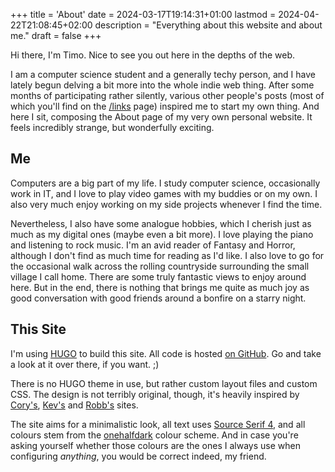 +++
title = 'About'
date = 2024-03-17T19:14:31+01:00
lastmod = 2024-04-22T21:08:45+02:00
description = "Everything about this website and about me."
draft = false
+++

Hi there, I'm Timo. Nice to see you out here in the depths of the web.

I am a computer science student and a generally techy person, and I have lately
begun delving a bit more into the whole indie web thing. After some months of
participating rather silently, various other people's posts (most of which
you'll find on the [/links](/links) page) inspired me to start my
own thing. And here I sit, composing the About page of my very own personal
website. It feels incredibly strange, but wonderfully exciting.

## Me

Computers are a big part of my life. I study computer science, occasionally work
in IT, and I love to play video games with my buddies or on my own. I also
very much enjoy working on my side projects whenever I find the time.

Nevertheless, I also have some analogue hobbies, which I cherish just as much
as my digital ones (maybe even a bit more). I love playing the piano and
listening to rock music. I'm an avid reader of Fantasy and Horror, although I
don't find as much time for reading as I'd like. I also love to go for the
occasional walk across the rolling countryside surrounding the small village I
call home. There are some truly fantastic views to enjoy around here. But in
the end, there is nothing that brings me quite as much joy as good
conversation with good friends around a bonfire on a starry night.

## This Site

I'm using [HUGO](https://gohugo.io) to build this site. All code is hosted [on
GitHub](https://github.com/tifrueh/tifrueh.github.io). Go and take a look at it
over there, if you want. ;)

There is no HUGO theme in use, but rather custom layout files and custom CSS.
The design is not terribly original, though, it's heavily inspired by
[Cory's](https://coryd.dev), [Kev's](https://kevquirk.com) and
[Robb's](https://rknight.me) sites.

The site aims for a minimalistic look, all text uses [Source Serif
4](https://fonts.google.com/specimen/Source+Serif+4), and all colours stem from
the [onehalfdark](https://github.com/sonph/onehalf) colour scheme.
And in case you're asking yourself whether those colours are the ones I always
use when configuring *anything*, you would be correct indeed, my friend.
